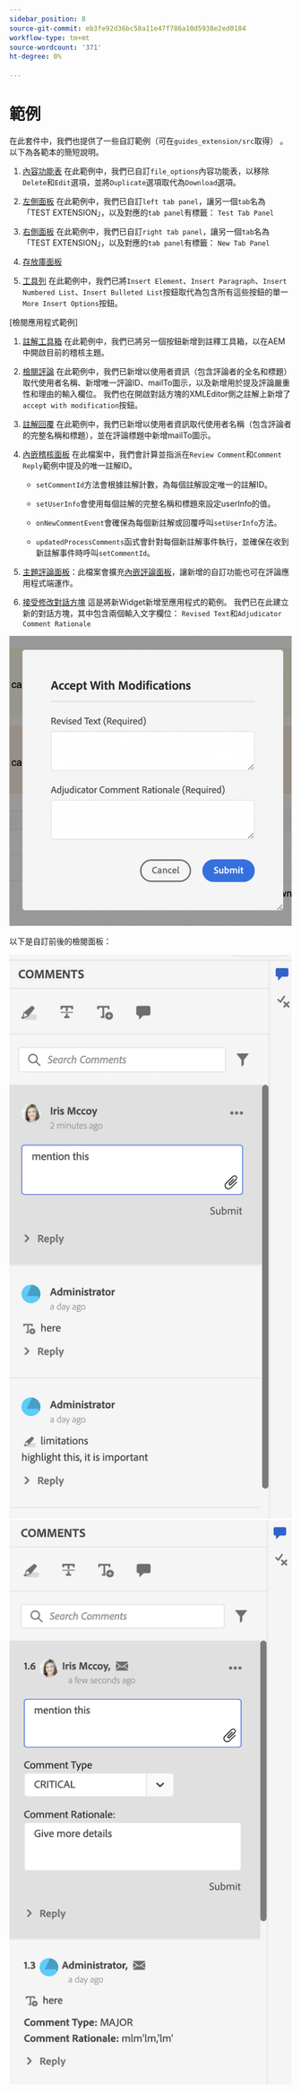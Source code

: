 ```yaml
---
sidebar_position: 8
source-git-commit: eb3fe92d36bc58a11e47f786a10d5938e2ed0184
workflow-type: tm+mt
source-wordcount: '371'
ht-degree: 0%

---
```



# 範例

在此套件中，我們也提供了一些自訂範例（可在`guides_extension/src`取得） 。 以下為各範本的簡短說明。

1. [內容功能表](./../../src/file_options.ts)
在此範例中，我們已自訂`file_options`內容功能表，以移除`Delete`和`Edit`選項，並將`Duplicate`選項取代為`Download`選項。

2. [左側面板](../../src/left_panel_container.ts)
在此範例中，我們已自訂`left tab panel`，讓另一個`tab`名為「TEST EXTENSION」，以及對應的`tab panel`有標籤： `Test Tab Panel`

3. [右側面板](../../src/right_panel_container.ts)
在此範例中，我們已自訂`right tab panel`，讓另一個`tab`名為「TEST EXTENSION」，以及對應的`tab panel`有標籤： `New Tab Panel`

4. [存放庫面板](../../src/repository_panel.ts)

5. [工具列](../../src/toolbar.ts)
在此範例中，我們已將`Insert Element`、`Insert Paragraph`、`Insert Numbered List`、`Insert Bulleted List`按鈕取代為包含所有這些按鈕的單一`More Insert Options`按鈕。

[檢閱應用程式範例]

1. [註解工具箱](../../src/review_app_examples/annotation_extension.ts)
在此範例中，我們已將另一個按鈕新增到註釋工具箱，以在AEM中開啟目前的稽核主題。

2. [檢閱評論](../../src/review_app_examples/review_comment.ts)
在此範例中，我們已新增以使用者資訊（包含評論者的全名和標題）取代使用者名稱、新增唯一評論ID、mailTo圖示，以及新增用於提及評論嚴重性和理由的輸入欄位。
我們也在開啟對話方塊的XMLEditor側之註解上新增了`accept with modification`按鈕。

3. [註解回覆](../../src/review_app_examples/comment_reply.ts)
在此範例中，我們已新增以使用者資訊取代使用者名稱（包含評論者的完整名稱和標題），並在評論標題中新增mailTo圖示。

4. [內嵌稽核面板](../../src/review_app_examples/inline_review_panel.ts)
在此檔案中，我們會計算並指派在`Review Comment`和`Comment Reply`範例中提及的唯一註解ID。
   - `setCommentId`方法會根據註解計數，為每個註解設定唯一的註解ID。

   - `setUserInfo`會使用每個註解的完整名稱和標題來設定userInfo的值。

   - `onNewCommentEvent`會確保為每個新註解或回覆呼叫`setUserInfo`方法。

   - `updatedProcessComments`函式會針對每個新註解事件執行，並確保在收到新註解事件時呼叫`setCommentId`。

5. [主題評論面板](../../src/review_app_examples/topic_reviews.ts)：此檔案會擴充[內嵌評論面板](../../src/review_app_examples/inline_review_panel.ts)，讓新增的自訂功能也可在評論應用程式端運作。

6. [接受修改對話方塊](../../src/review_app_examples/accept_with_modification_dialog.ts)
這是將新Widget新增至應用程式的範例。 我們已在此建立新的對話方塊，其中包含兩個輸入文字欄位： `Revised Text`和`Adjudicator Comment Rationale`

![接受修改對話方塊](./imgs/accept_with_modification_dialogue.png)

以下是自訂前後的檢閱面板：

![檢閱面板；](./imgs/review_panel.png)
![接受並修改對話方塊](./imgs/customised_review_panel.png)
